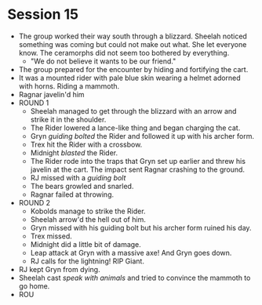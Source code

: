 # Session 15

* The group worked their way south through a blizzard. Sheelah noticed something was coming but could not make out what. She let everyone know. The ceramorphs did not seem too bothered by everything.
	* "We do not believe it wants to be our friend."
* The group prepared for the encounter by hiding and fortifying the cart.
* It was a mounted rider with pale blue skin wearing a helmet adorned with horns. Riding a mammoth.
* Ragnar javelin'd him
* ROUND 1
	* Sheelah managed to get through the blizzard with an arrow and strike it in the shoulder.
	* The Rider lowered a lance-like thing and began charging the cat.
	* Gryn _guiding bolted_ the Rider and followed it up with his archer form.
	* Trex hit the Rider with a crossbow.
	* Midnight _blasted_ the Rider.
	* The Rider rode into the traps that Gryn set up earlier and threw his javelin at the cart. The impact sent Ragnar crashing to the ground.
	* RJ missed with a _guiding bolt_
	* The bears growled and snarled.
	* Ragnar failed at throwing.
* ROUND 2
	* Kobolds manage to strike the Rider.
	* Sheelah arrow'd the hell out of him.
	* Gryn missed with his guiding bolt but his archer form ruined his day.
	* Trex missed.
	* Midnight did a little bit of damage.
	* Leap attack at Gryn with a massive axe! And Gryn goes down.
	* RJ calls for the lightning! RIP Giant.
* RJ kept Gryn from dying.
* Sheelah cast _speak with animals_ and tried to convince the mammoth to go home.
* ROU
<!--stackedit_data:
eyJoaXN0b3J5IjpbLTE3MDk2NDYwNjgsLTMzMjg3MjEwNCw1MD
gxMDE0ODMsLTE1Nzc1MDI4NTYsLTM4NDIwNTU5Miw1MTQwMDcw
OTIsMTc2Nzk2MTA5MiwtMTU5NzU1ODAxOCwxNzExOTM2NzYzLD
c3NjM3ODQyOCwtMjAzMDYxNDg5MSwyMDgzMDg1MTU5XX0=
-->
